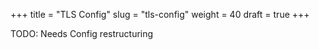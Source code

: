 +++
title = "TLS Config"
slug = "tls-config"
weight = 40
draft = true
+++

TODO: Needs Config restructuring
